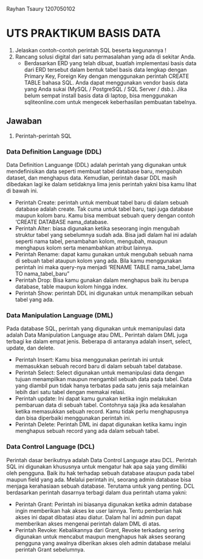 Rayhan Tsaury 1207050102

# UTS PRAKTIKUM BASIS DATA

1.	Jelaskan contoh-contoh perintah SQL beserta kegunannya !
2.	Rancang solusi digital dari satu permasalahan yang ada di sekitar Anda.
    -	Berdasarkan ERD yang telah dibuat, buatlah implementasi basis data dari ERD tersebut dalam bentuk tabel basis data lengkap dengan Primary Key, Foreign Key dengan menggunakan perintah CREATE TABLE bahasa SQL. Anda dapat menggunakan vendor basis data yang Anda sukai (MySQL / PostgreSQL / SQL Server / dsb.). Jika belum sempat install basis data di laptop, bisa menggunakan sqliteonline.com untuk mengecek keberhasilan pembuatan tabelnya.

## Jawaban

1. Perintah-perintah SQL

### Data Definition Language (DDL)
Data Definition Languange (DDL) adalah perintah yang digunakan untuk mendefinisikan data seperti membuat tabel database baru, mengubah dataset, dan menghapus data. Kemudian, perintah dasar DDL masih dibedakan lagi ke dalam setidaknya lima jenis perintah yakni bisa kamu lihat di bawah ini.
-	Perintah Create: perintah untuk membuat tabel baru di dalam sebuah database adalah create. Tak cuma untuk tabel baru, tapi juga database maupun kolom baru. Kamu bisa membuat sebuah query dengan contoh ‘CREATE DATABASE nama_database.
-	Perintah Alter: biasa digunakan ketika seseorang ingin mengubah struktur tabel yang sebelumnya sudah ada. Bisa jadi dalam hal ini adalah seperti nama tabel, penambahan kolom, mengubah, maupun menghapus kolom serta menambahkan atribut lainnya.
-	Perintah Rename: dapat kamu gunakan untuk mengubah sebuah nama di sebuah tabel ataupun kolom yang ada. Bila kamu menggunakan perintah ini maka query-nya menjadi ‘RENAME TABLE nama_tabel_lama TO nama_tabel_baru”
-	Perintah Drop: Bisa kamu gunakan dalam menghapus baik itu berupa database, table maupun kolom hingga index.
-	Perintah Show: perintah DDL ini digunakan untuk menampilkan sebuah tabel yang ada.

### Data Manipulation Language (DML)
Pada database SQL, perintah yang digunakan untuk memanipulasi data adalah Data Manipulation Language atau DML. Perintah dalam DML juga terbagi ke dalam empat jenis.
Beberapa di antaranya adalah insert, select, update, dan delete.
-	Perintah Insert: Kamu bisa menggunakan perintah ini untuk memasukkan sebuah record baru di dalam sebuah tabel database.
-	Perintah Select: Select digunakan untuk memanipulasi data dengan tujuan menampilkan maupun mengambil sebuah data pada tabel. Data yang diambil pun tidak hanya terbatas pada satu jenis saja melainkan lebih dari satu tabel dengan memakai relasi.
-	Perintah update: Ini dapat kamu gunakan ketika ingin melakukan pembaruan data di sebuah tabel. Contohnya saja jika ada kesalahan ketika memasukkan sebuah record. Kamu tidak perlu menghapusnya dan bisa diperbaiki menggunakan perintah ini.
-	Perintah Delete: Perintah DML ini dapat digunakan ketika kamu ingin menghapus sebuah record yang ada dalam sebuah tabel.

### Data Control Language (DCL)
Perintah dasar berikutnya adalah Data Control Language atau DCL. Perintah SQL ini digunakan khususnya untuk mengatur hak apa saja yang dimiliki oleh pengguna. Baik itu hak terhadap sebuah database ataupun pada tabel maupun field yang ada.
Melalui perintah ini, seorang admin database bisa menjaga kerahasiaan sebuah database. Terutama untuk yang penting. DCL berdasarkan perintah dasarnya terbagi dalam dua perintah utama yakni:
-	Perintah Grant: Perintah ini biasanya digunakan ketika admin database ingin memberikan hak akses ke user lainnya. Tentu pemberian hak akses ini dapat dibatasi atau diatur. Dalam hal ini admin pun dapat memberikan akses mengenai perintah dalam DML di atas.
-	Perintah Revoke: Kebalikannya dari Grant, Revoke terkadang sering digunakan untuk mencabut maupun menghapus hak akses seorang pengguna yang awalnya diberikan akses oleh admin database melalui perintah Grant sebelumnya.



